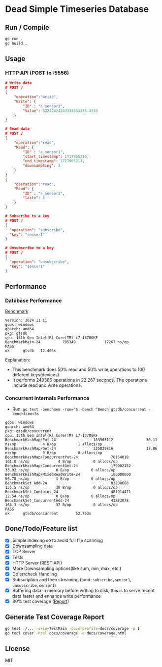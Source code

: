 # Dead Simple Timeseries Database

## Run / Compile

```bash
go run .
go build .
```

## Usage

### HTTP API (POST to :5556)

```json
# Write data
# POST /
{
    "operation":"write",
    "Write": {
        "ID" : "a_sensor1",
        "Value": 32242424243333333333.3333
    }
}

# Read data
# POST /
{
    "operation":"read",
    "Read": {
        "ID" : "a_sensor1",
        "start_timestamp": 1717965210,
        "end_timestamp": 1717965211,
        "downsampling": 3
    }
}
{
    "operation":"read",
    "Read": {
        "ID" : "a_sensor1",
        "lastx": 1
    }
}

# Subscribe to a key
# POST /
{
  "operation": "subscribe",
  "key": "sensor1"
}

# Unsubscribe to a key
# POST /
{
  "operation": "unsubscribe",
  "key": "sensor1"
}
```

## Performance

### Database Performance

[Benchmark](https://github.com/abbychau/gtsdb/blob/main/main_test.go#L65)

```
Version: 2024 11 11
goos: windows
goarch: amd64
pkg: gtsdb
cpu: 13th Gen Intel(R) Core(TM) i7-13700KF
BenchmarkMain-24          705349             17267 ns/op
PASS
ok      gtsdb   12.466s
```


Explanation:
- This benchmark does 50% read and 50% write operations to 100 different keys(devices).
- It performs 249386 operations in 22.267 seconds. The operations include read and write operations.


### Concurrent Internals Performance

- Run: `go test -benchmem -run=^$ -bench ^Bench gtsdb/concurrent -benchtime=5s`

```
goos: windows
goarch: amd64
pkg: gtsdb/concurrent
cpu: 13th Gen Intel(R) Core(TM) i7-13700KF
BenchmarkHashMap/Put-24                 183965112               30.11 ns/op            4 B/op          1 allocs/op
BenchmarkHashMap/Get-24                 325839816               17.06 ns/op            0 B/op          0 allocs/op
BenchmarkHashMap/ConcurrentPut-24               76154018               101.0 ns/op             4 B/op          0 allocs/op
BenchmarkHashMap/ConcurrentGet-24               179002152               33.92 ns/op            0 B/op          0 allocs/op
BenchmarkHashMap/MixedReadWrite-24              100000000               56.78 ns/op            1 B/op          0 allocs/op
BenchmarkSet_Add-24                             83288680               135.5 ns/op            38 B/op          0 allocs/op
BenchmarkSet_Contains-24                        481914471               12.54 ns/op            0 B/op          0 allocs/op
BenchmarkSet_ConcurrentAdd-24                   43283078               163.3 ns/op            37 B/op          0 allocs/op
PASS
ok      gtsdb/concurrent        62.763s
```



## Done/Todo/Feature list

- [x] Simple Indexing so to avoid full file scanning
- [x] Downsampling data
- [x] TCP Server
- [x] Tests
- [x] HTTP Server (REST API)
- [x] More Downsampling options(like sum, min, max, etc.)
- [x] Do errcheck Handling
- [x] Subscription and then streaming (cmd: `subscribe,sensor1`, `unsubscribe,sensor1`)
- [x] Buffering data in memory before writing to disk, this is to serve recent data faster and enhance write performance
- [x] 80% test coverage ([Report](./docs/coverage.html))

## Generate Test Coverage Report

```bash
go test ./... -skip=TestMain -coverprofile=docs/coverage -p 1
go tool cover -html docs/coverage -o docs/coverage.html

```

## License

MIT
